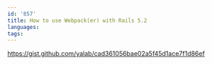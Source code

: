 ```yaml
---
id: '857'
title: How to use Webpack(er) with Rails 5.2
languages:
tags:
---
```

https://gist.github.com/yalab/cad361056bae02a5f45d1ace7f1d86ef
